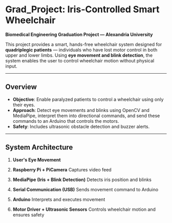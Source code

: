 # Grad_Project: Iris-Controlled Smart Wheelchair

**Biomedical Engineering Graduation Project — Alexandria University**

This project provides a smart, hands-free wheelchair system designed for **quadriplegic patients** — individuals who have lost motor control in both upper and lower limbs. Using **eye movement and blink detection**, the system enables the user to control wheelchair motion without physical input.

---

## Overview

- **Objective**: Enable paralyzed patients to control a wheelchair using only their eyes.
- **Approach**: Detect eye movements and blinks using OpenCV and MediaPipe, interpret them into directional commands, and send these commands to an Arduino that controls the motors.
- **Safety**: Includes ultrasonic obstacle detection and buzzer alerts.

---

## System Architecture

1. **User's Eye Movement**
  
2. **Raspberry Pi + PiCamera**
   Captures video feed  
  
3. **MediaPipe (Iris + Blink Detection)**
   Detects iris position and blinks  
  
4. **Serial Communication (USB)**
   Sends movement command to Arduino  
  
5. **Arduino**
   Interprets and executes movement  
  
6. **Motor Driver + Ultrasonic Sensors**
   Controls wheelchair motion and ensures safety


